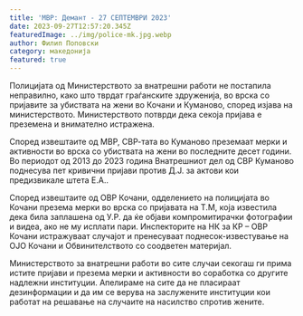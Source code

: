 ```yaml
---
title: 'МВР: Демант - 27 СЕПТЕМВРИ 2023'
date: 2023-09-27T12:57:20.345Z
featuredImage: ../img/police-mk.jpg.webp
author: Филип Поповски
category: македонија
featured: true
---
```

Полицијата од Министерството за внатрешни работи не постапила неправилно, како што тврдат граѓанските здруженија, во врска со пријавите за убиствата  на жени во Кочани и Куманово, според изјава на министерството. Министерството потврди дека секоја пријава е преземена и внимателно истражена.

Според извештаите од МВР, СВР-тата во Куманово преземаат мерки и активности во врска со убиствата на жени во последните десет години. Во периодот од 2013 до 2023 година Внатрешниот дел од СВР Куманово поднесува пет кривични пријави против Д.Ј. за актови кои предизвикале штета Е.А..

Според извештаите од ОВР Кочани, одделението на полицијата во Кочани презема мерки во врска со пријавата на Т.М, која известила дека била заплашена од У.Р. да ќе објави компромитирачки фотографии и видеа, ако не му исплати пари. Инспекторите на НК за КР – ОВР Кочани истражуваат случајот и пренесуваат поднесок-известување на ОЈО Кочани и Обвинителството со соодветен материјал.

Министерството за внатрешни работи во сите случаи секогаш ги прима истите пријави и презема мерки и активности во соработка со другите надлежни институции. Апелираме на сите да не пласираат дезинформации и да им се верува на заслужените институции кои работат на решавање на случаите на насилство спротив жените.
